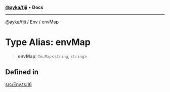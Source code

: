 [**@ayka/fiji**](../../../README.md) • **Docs**

***

[@ayka/fiji](../../../globals.md) / [Env](../README.md) / envMap

# Type Alias: envMap

> **envMap**: `Im.Map`\<`string`, `string`\>

## Defined in

[src/Env.ts:16](https://github.com/AndreyMork/fiji/blob/12b645d5d3b10e56502863abdc8c7fe71f7e6190/src/Env.ts#L16)
